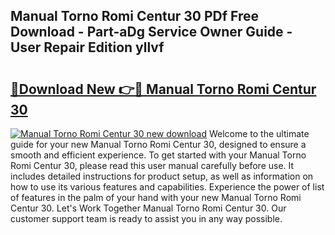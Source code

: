 ## Manual Torno Romi Centur 30 PDf Free Download - Part-aDg Service Owner Guide - User Repair Edition yllvf

# <h2><a href="http://bc4760.oget.top/?id=Manual+Torno+Romi+Centur+30">🔗Download New 👉🔴 Manual Torno Romi Centur 30</a></h2>

[![Manual Torno Romi Centur 30 new download](https://i.imgur.com/5g1atiW.png)](http://bc4760.oget.top/?id=Manual+Torno+Romi+Centur+30)
Welcome to the ultimate guide for your new Manual Torno Romi Centur 30, designed to ensure a smooth and efficient experience. To get started with your Manual Torno Romi Centur 30, please read this user manual carefully before use. It includes detailed instructions for product setup, as well as information on how to use its various features and capabilities. Experience the power of list of features in the palm of your hand with your new Manual Torno Romi Centur 30. Let's Work Together Manual Torno Romi Centur 30. Our customer support team is ready to assist you in any way possible.
